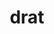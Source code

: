 ---
category: 4-letters
denotation: null
name: drat
reference_link: https://www.etymonline.com/word/drat
root_language: null
root_name: null
title: drat
type: free
word_sums:
- respelling: drat
  sum: 'Drat + '
---